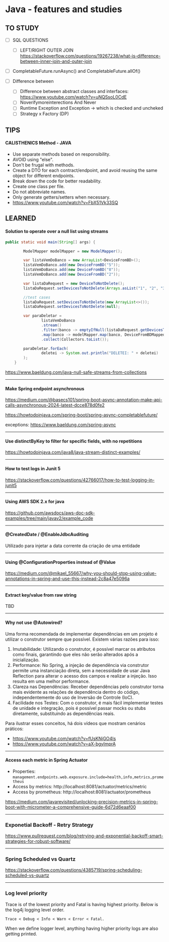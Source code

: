 
# **Java - features and studies**

## **TO STUDY**

- [ ] SQL QUESTIONS
  - [ ] LEFT/RIGHT OUTER JOIN
    https://stackoverflow.com/questions/19267238/what-is-difference-between-inner-join-and-outer-join

- [ ] CompletableFuture.runAsync() and CompletableFuture.allOf()

- [ ] Difference between
  - [ ] Difference between abstract classes and interfaces: https://www.youtube.com/watch?v=uNQSsoL0CdE
  - [ ] Noverifymoreinterections And Never
  - [ ] Runtime Exception and Exception -> which is checked and uncheked
  - [ ] Strategy x Factory (DP)
     
## TIPS

#### **CALISTHENICS Method - JAVA**

- Use separate methods based on responsibility.
- AVOID using "else".
- Don't be frugal with methods.
- Create a DTO for each contract/endpoint, and avoid reusing the same object for different endpoints.
- Break down the code for better readability.
- Create one class per file.
- Do not abbreviate names.
- Only generate getters/setters when necessary.
- https://www.youtube.com/watch?v=FbX51Vk33SQ

## **LEARNED**

#### Solution to operate over a null list using streams

```java
public static void main(String[] args) {

        ModelMapper modelMapper = new ModelMapper();

        var listaVemDoBanco = new ArrayList<DeviceFromBD>();
        listaVemDoBanco.add(new DeviceFromBD("5"));
        listaVemDoBanco.add(new DeviceFromBD("8"));
        listaVemDoBanco.add(new DeviceFromBD("2"));

        var listaDaRequest = new DeviceToNotDelete();
        listaDaRequest.setDevicesToNotDelete(Arrays.asList("1", "2", "3", "4"));

        //test cases
        listaDaRequest.setDevicesToNotDelete(new ArrayList<>());
        listaDaRequest.setDevicesToNotDelete(null);

        var paraDeletar =
                listaVemDoBanco
                .stream()
                .filter(banco -> emptyIfNull(listaDaRequest.getDevicesToNotDelete()).stream().noneMatch(request -> banco.getDeviceId().equals(request)))
                .map(banco -> modelMapper.map(banco, DeviceFromBDMapped.class))
                .collect(Collectors.toList());

        paraDeletar.forEach(
                deletei -> System.out.println("DELETEI: " + deletei)
        );
    }
```
https://www.baeldung.com/java-null-safe-streams-from-collections

---

#### Make Spring endpoint asynchronous

https://medium.com/@basecs101/spring-boot-async-annotation-make-api-calls-asynchronous-2024-latest-dcce878d0fe2

https://howtodoinjava.com/spring-boot/spring-async-completablefuture/

exceptions: https://www.baeldung.com/spring-async

---

#### Use distinctByKey to filter for specific fields, with no repetitions

https://howtodoinjava.com/java8/java-stream-distinct-examples/

---

#### How to test logs in Junit 5

https://stackoverflow.com/questions/42766017/how-to-test-logging-in-junit5

---

#### Using AWS SDK 2.x for java

https://github.com/awsdocs/aws-doc-sdk-examples/tree/main/javav2/example_code

---

#### @CreatedDate / @EnableJdbcAuditing

Utilizado para injetar a data corrente da criação de uma entidade

---

#### Using @ConfigurationProperties instead of @Value

https://medium.com/@mikael_55667/why-you-should-stop-using-value-annotations-in-spring-and-use-this-instead-2c8a47e5096a


---

#### Extract key/value from raw string

TBD

---

#### Why not use @Autowired?

Uma forma recomendada de implementar dependências em um projeto é utilizar o construtor sempre que possível. Existem várias razões para isso:

1. Imutabilidade: Utilizando o construtor, é possível marcar os atributos como finais, garantindo que eles não serão alterados após a inicialização.
2. Performance: No Spring, a injeção de dependência via construtor permite uma instanciação direta, sem a necessidade de usar Java Reflection para alterar o acesso dos campos e realizar a injeção. Isso resulta em uma melhor performance.
3. Clareza nas Dependências: Receber dependências pelo construtor torna mais evidente as relações de dependência dentro do código, independentemente do uso de Inversão de Controle (IoC).
4. Facilidade nos Testes: Com o construtor, é mais fácil implementar testes de unidade e integração, pois é possível passar mocks ou stubs diretamente, substituindo as dependências reais.

Para ilustrar esses conceitos, há dois vídeos que mostram cenários práticos:

- https://www.youtube.com/watch?v=fUsKNjGO4Is
- https://www.youtube.com/watch?v=aX-bgylmprA 

---

#### Access each metric in Spring Actuator

- Properties: `management.endpoints.web.exposure.include=health,info,metrics,prometheus`
- Access by metrics: http://localhost:8081/actuator/metrics/metric
- Access by prometheus: http://localhost:8081/actuator/prometheus
 
https://medium.com/javarevisited/unlocking-precision-metrics-in-spring-boot-with-micrometer-a-comprehensive-guide-6d72d6eaaf00 

---

### Exponetial Backoff - Retry Strategy

https://www.pullrequest.com/blog/retrying-and-exponential-backoff-smart-strategies-for-robust-software/

---

### Spring Scheduled vs Quartz

https://stackoverflow.com/questions/4385719/spring-scheduling-scheduled-vs-quartz

---

### Log level priority

Trace is of the lowest priority and Fatal is having highest priority. Below is the log4j logging level order. 

``` Trace < Debug < Info < Warn < Error < Fatal. ```

When we define logger level, anything having higher priority logs are also getting printed.
